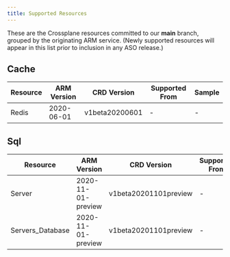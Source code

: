 ```yaml
---
title: Supported Resources
---
```

These are the Crossplane resources committed to our **main** branch, grouped by the originating ARM service.
(Newly supported resources will appear in this list prior to inclusion in any ASO release.)


## Cache

| Resource | ARM Version | CRD Version    | Supported From | Sample |
|----------|-------------|----------------|----------------|--------|
| Redis    | 2020-06-01  | v1beta20200601 | -              | -      |

## Sql

| Resource         | ARM Version        | CRD Version           | Supported From | Sample |
|------------------|--------------------|-----------------------|----------------|--------|
| Server           | 2020-11-01-preview | v1beta20201101preview | -              | -      |
| Servers_Database | 2020-11-01-preview | v1beta20201101preview | -              | -      |

